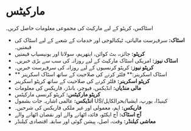 # **مارکیٹس**
  
  
اسٹاکس، کرپٹو کے لیے مارکیٹ کی مجموعی معلومات حاصل کریں۔ 
- **اسٹاک:** سرفہرست مالیاتی، ٹیکنالوجی اور خدمات کے شعبے کے لیے اسٹاک کی قیمتیں۔
- **کرپٹو:** جائزہ، بٹ کوائن، ایتھریم، سولانا اور یونیسیاپ قیمتیں
- **اسٹاک نیوز:** امریکی اسٹاک مارکیٹ کے لیے روزانہ کی سب سے بڑی خبریں۔
- **کرپٹو نیوز:** کرپٹو کرنسیوں کے لیے روزانہ کی سرفہرست خبریں۔
- ** اسٹاک اسکرینر:** فلٹر کرنے کی صلاحیت کے ساتھ اسٹاک اسکرینر
- **کرپٹو اسکرینر:** فلٹر کرنے کی صلاحیت کے ساتھ کرپٹو اسکرینر
- **مالی منڈیاں:** انڈیکس، فیوچر، بانڈز، فاریکس کی معلومات
- **کرپٹو مارکیٹس:** کرپٹو کرنسی مارکیٹس
- **انڈیکس:** عالمی اشاریہ جات بشمول US/کینیڈا، یورپ، ایشیا/بحرالکاہل
- **فاریکس:** اہم، معمولی اور غیر ملکی فاریکس کی شرحیں۔
- **آج اسٹاک:** آج ایکٹو، فائدہ اٹھانے والے اور نقصان اٹھانے والے
- **معاشی کیلنڈر:** وقت، اصل، پیشن گوئی اور سابقہ اقتصادی کیلنڈر
